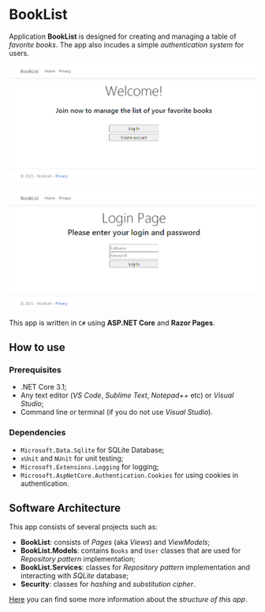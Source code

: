 # BookList 

Application **BookList** is designed for creating and managing a table of *favorite books*. 
The app also incudes a simple *authentication system* for users. 

![HomePage](Docs/img/HomePage.png)

![LoginPage](Docs/img/LoginPage.png)

This app is written in `C#` using **ASP.NET Core** and **Razor Pages**. 

## How to use

### Prerequisites

- .NET Core 3.1;
- Any text editor (*VS Code*, *Sublime Text*, *Notepad++* etc) or *Visual Studio*;
- Command line or terminal (if you do not use *Visual Studio*).

### Dependencies 

- `Microsoft.Data.Sqlite` for SQLite Database;
- `xUnit` and `NUnit` for unit testing; 
- `Microsoft.Extensions.Logging` for logging; 
- `Microsoft.AspNetCore.Authentication.Cookies` for using cookies in authentication. 

## Software Architecture 

This app consists of several projects such as: 
- **BookList**: consists of *Pages* (aka *Views*) and *ViewModels*; 
- **BookList.Models**: contains `Books` and `User` classes that are used for *Repository pattern* implementation; 
- **BookList.Services**: classes for *Repository pattern* implementation and interacting with *SQLite* database; 
- **Security**: classes for *hashing* and *substitution cipher*. 

[Here](Docs/About.md) you can find some more information about the *structure of this app*. 

<!--
## Code snippets 

### BookList 

### BookList.Models 

### BookList.Services 

`UserRepository` class: 
-->
